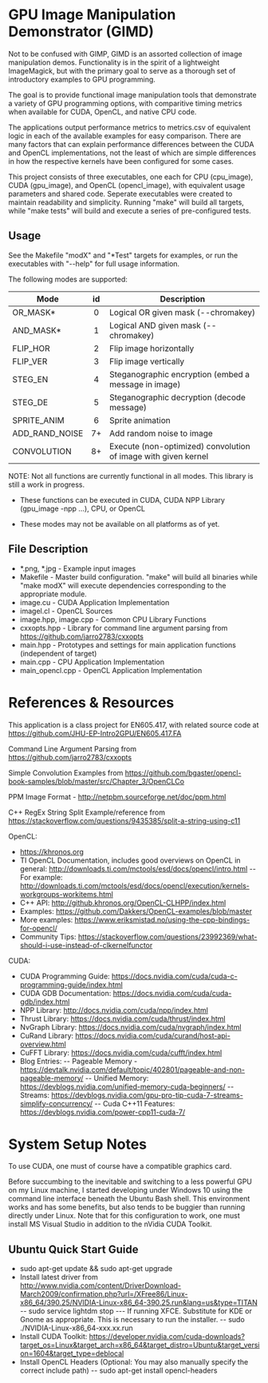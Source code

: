 # GPU Image Manipulation Demonstrator (GIMD)

Not to be confused with GIMP, GIMD is an assorted collection of image manipulation demos.  Functionality is in the spirit of a lightweight ImageMagick, but with the primary goal to serve as a thorough set of introductory examples to GPU programming.

The goal is to provide functional image manipulation tools that demonstrate a variety of GPU programming options, with comparitive timing metrics when available for CUDA, OpenCL, and native CPU code.

The applications output performance metrics to metrics.csv of equivalent logic in each of the available examples for easy comparison.  There are many factors that can explain performance differences between the CUDA and OpenCL implementations, not the least of which are simple differences in how the respective kernels have been configured for some cases.  

This project consists of three executables, one each for CPU (cpu_image), CUDA (gpu_image), and OpenCL (opencl_image), with equivalent usage parameters and shared code.  Seperate executables were created to maintain readability and simplicity.  Running "make" will build all targets, while "make tests" will build and execute a series of pre-configured tests.


## Usage
See the Makefile "modX" and "*Test" targets for examples, or run the executables with "--help" for full usage information.  

The following modes are supported:

| Mode          | id | Description                         |
| ------------- |:--:| ----------------------------------- |
| OR_MASK*      | 0  | Logical OR given mask (--chromakey) |
| AND_MASK*     | 1  | Logical AND given mask (--chromakey)|
| FLIP_HOR      | 2  | Flip image horizontally |
| FLIP_VER      | 3  | Flip image vertically |
| STEG_EN       | 4  | Steganographic encryption (embed a message in image) |
| STEG_DE       | 5  | Steganographic decryption (decode message) |
| SPRITE_ANIM   | 6  | Sprite animation |
| ADD_RAND_NOISE| 7+ | Add random noise to image |
| CONVOLUTION   | 8+ | Execute (non-optimized) convolution of image with given kernel |

NOTE: Not all functions are currently functional in all modes. This library is still a work in progress.
* These functions can be executed in CUDA, CUDA NPP Library (gpu_image -npp ...), CPU, or OpenCL
+ These modes may not be available on all platforms as of yet.

## File Description

- *.png, *.jpg - Example input images
- Makefile - Master build configuration.  "make" will build all binaries while "make modX" will execute dependencies corresponding to the appropriate module.
- image.cu - CUDA Application Implementation
- imagel.cl - OpenCL Sources
- image.hpp, image.cpp - Common CPU Library Functions
- cxxopts.hpp - Library for command line argument parsing from https://github.com/jarro2783/cxxopts
- main.hpp - Prototypes and settings for main application functions (independent of target)
- main.cpp - CPU Application Implementation
- main_opencl.cpp - OpenCL Application Implementation


# References & Resources
This application is a class project for EN605.417, with related source code at https://github.com/JHU-EP-Intro2GPU/EN605.417.FA

Command Line Argument Parsing from https://github.com/jarro2783/cxxopts

Simple Convolution Examples from https://github.com/bgaster/opencl-book-samples/blob/master/src/Chapter_3/OpenCLCo

PPM Image Format - http://netpbm.sourceforge.net/doc/ppm.html

C++ RegEx String Split Example/reference from https://stackoverflow.com/questions/9435385/split-a-string-using-c11

OpenCL:
- https://khronos.org
- TI OpenCL Documentation, includes good overviews on OpenCL in general: http://downloads.ti.com/mctools/esd/docs/opencl/intro.html
-- For example: http://downloads.ti.com/mctools/esd/docs/opencl/execution/kernels-workgroups-workitems.html
- C++ API: http://github.khronos.org/OpenCL-CLHPP/index.html
- Examples: https://github.com/Dakkers/OpenCL-examples/blob/master
- More examples: https://www.eriksmistad.no/using-the-cpp-bindings-for-opencl/
- Community Tips: https://stackoverflow.com/questions/23992369/what-should-i-use-instead-of-clkernelfunctor

CUDA:
- CUDA Programming Guide: https://docs.nvidia.com/cuda/cuda-c-programming-guide/index.html
- CUDA GDB Documentation: https://docs.nvidia.com/cuda/cuda-gdb/index.html
- NPP Library: http://docs.nvidia.com/cuda/npp/index.html
- Thrust Library: https://docs.nvidia.com/cuda/thrust/index.html
- NvGraph Library: https://docs.nvidia.com/cuda/nvgraph/index.html
- CuRand Library: https://docs.nvidia.com/cuda/curand/host-api-overview.html
- CuFFT Library: https://docs.nvidia.com/cuda/cufft/index.html
- Blog Entries:
-- Pageable Memory - https://devtalk.nvidia.com/default/topic/402801/pageable-and-non-pageable-memory/
-- Unified Memory: https://devblogs.nvidia.com/unified-memory-cuda-beginners/
-- Streams: https://devblogs.nvidia.com/gpu-pro-tip-cuda-7-streams-simplify-concurrency/
-- Cuda C++11 Features: https://devblogs.nvidia.com/power-cpp11-cuda-7/

# System Setup Notes
To use CUDA, one must of course have a compatible graphics card.

Before succumbing to the inevitable and switching to a less powerful GPU on my Linux machine, I started developing under Windows 10 using the command line interface beneath the Ubuntu Bash shell.  This environment works and has some benefits, but also tends to be buggier than running directly under Linux.  Note that for this configuration to work, one must install MS Visual Studio in addition to the nVidia CUDA Toolkit.

## Ubuntu Quick Start Guide
- sudo apt-get update && sudo apt-get upgrade
- Install latest driver from http://www.nvidia.com/content/DriverDownload-March2009/confirmation.php?url=/XFree86/Linux-x86_64/390.25/NVIDIA-Linux-x86_64-390.25.run&lang=us&type=TITAN
-- sudo service lightdm stop
--- If running XFCE.  Substitute for KDE or Gnome as appropriate. This is necessary to run the installer.
-- sudo ./NVIDIA-Linux-x86_64-xxx.xx.run
- Install CUDA Toolkit: https://developer.nvidia.com/cuda-downloads?target_os=Linux&target_arch=x86_64&target_distro=Ubuntu&target_version=1604&target_type=deblocal
- Install OpenCL Headers (Optional: You may also manually specify the correct include path)
-- sudo apt-get install opencl-headers

